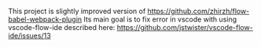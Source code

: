 This project is slightly improved version of https://github.com/zhirzh/flow-babel-webpack-plugin
Its main goal is to fix error in vscode with using vscode-flow-ide described here: https://github.com/jstwister/vscode-flow-ide/issues/13